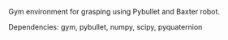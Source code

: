 Gym environment for grasping using Pybullet and Baxter robot. 


Dependencies: 
gym, pybullet, numpy, scipy, pyquaternion

